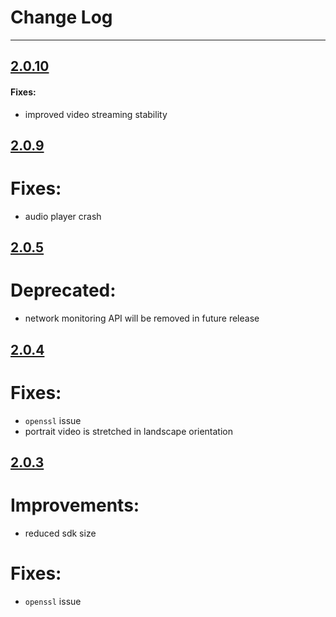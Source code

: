 # Change Log

---

## [2.0.10](https://github.com/bear2b/bear_sdk_demo_android/releases/tag/2.0.10)

#### Fixes:
* improved video streaming stability

## [2.0.9](https://github.com/bear2b/bear_sdk_demo_android/releases/tag/2.0.9)

# Fixes:
* audio player crash

## [2.0.5](https://github.com/bear2b/bear_sdk_demo_android/releases/tag/2.0.5)

# Deprecated:
* network monitoring API will be removed in future release

## [2.0.4](https://github.com/bear2b/bear_sdk_demo_android/releases/tag/2.0.4)

# Fixes:
* `openssl` issue
* portrait video is stretched in landscape orientation

## [2.0.3](https://github.com/bear2b/bear_sdk_demo_android/releases/tag/2.0.3)

# Improvements:
* reduced sdk size
# Fixes:
* `openssl` issue
